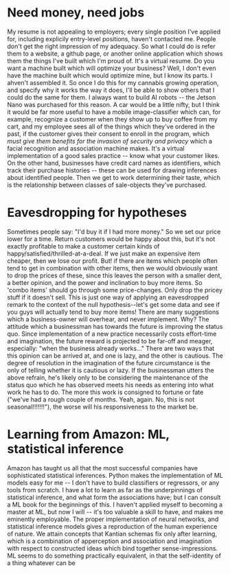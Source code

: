 # Need money, need jobs
My resume is not appealing to employers; every single position I've applied for, including explicily entry-level positions, haven't contacted me. People don't get the right impression of my adequacy. So what I could do is refer them to a website, a github page, or another online application which shows them the things I've built which I'm proud of. It's a virtual resume. Do you want a machine built which will optimize your business? Well, I don't even have the machine built which would optimize mine, but I know its parts. I ahven't assembled it. So once I do this for my cannabis growing operation, and specify why it works the way it does, I'll be able to show others that I could do the same for them. I always want to build AI robots -- the Jetson Nano was purchased for this reason. A car would be a little nifty, but I think it would be far more useful to have a mobile image-classifier which can, for example, recognize a customer when they show up to buy coffee from my cart, and my employee sees all of the things which they've ordered in the past, if the customer gives their consent to enroll in the program, which *must give them benefits for the invasion of security and privacy* which a facial recognition and association machine makes. It's a virtual implementation of a good sales practice -- know what your customer likes. On the other hand, businesses have credit card names as identifiers, which track their purchase histories -- these can be used for drawing inferences about identified people. Then we get to work determining their taste, which is the relationship between classes of sale-objects they've purchased.

# Eavesdropping for hypotheses
Sometimes people say: "I'd buy it if I had more money." So we set our price lower for a time. Return customers would be happy about this, but it's not exactly profitable to make a customer certain kinds of happy/satisfied/thrilled-at-a-deal. If we just make an expensive item cheaper, then we lose our profit. But! if there are items which people often tend to get in combination with other items, then we would obviously want to drop the prices of these, since this leaves the person with a smaller dent, a better opinion, and the power and inclination to buy more items. So 'combo items' should go through some price-changes. Only drop the pricey stuff if it doesn't sell. This is just one way of applying an eavesdropped remark to the context of the null hypothesis--let's get some data and see if you guys will actually tend to buy more items! There are many suggestions which a business-owner will overhear, and never implement. Why? The attitude which a businessman has towards the future is improving the status quo. Since implementation of a new practice necessarily costs effort-time and imagination, the future reward is projected to be far-off and meager, especially: "when the business already works..." There are two ways that this opinion can be arrived at, and one is lazy, and the other is cautious. The degree of resolution in the imagination of the future circumstance is the only of telling whether it is cautious or lazy. If the businessman utters the above refrain, he's likely only to be considering the maintenance of the status quo which he has observed meets his needs as entering into what work he has to do. The more this work is consigned to fortune or fate ("we've had a rough couple of months. Yeah, again. No, this is not seasonal!!!!!!!"), the worse will his responsiveness to the market be. 


# Learning from Amazon: ML, statistical inference
Amazon has taught us all that the most successful companies have sophisticated statistical inferences. Python makes the implementation of ML models easy for me -- I don't have to build classifiers or regressors, or any tools from scratch. I have a lot to learn as far as the underpinnings of statistical inference, and what form the associations have; but I can consult a ML book for the beginnings of this. I haven't applied myself to becoming a master at ML, but now I will -- it's too valuable a skill to have, and makes me eminently employable. The proper implementation of neural networks, and statistical inference models gives a reproduction of the human experience of nature. We attain concepts that Kantian schemas fix only after learning, which is a combination of apperception and association and imagination with respect to constructed ideas which bind together sense-impressions. ML seems to do something practically equivalent, in that the self-identity of a thing whatever can be 
